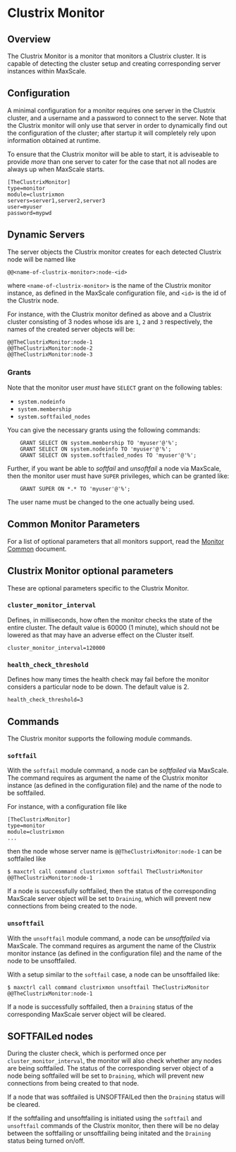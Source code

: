 # Clustrix Monitor

## Overview

The Clustrix Monitor is a monitor that monitors a Clustrix cluster. It is
capable of detecting the cluster setup and creating corresponding server
instances within MaxScale.

## Configuration

A minimal configuration for a monitor requires one server in the Clustrix
cluster, and a username and a password to connect to the server. Note that
the Clustrix monitor will only use that server in order to dynamically find
out the configuration of the cluster; after startup it will completely rely
upon information obtained at runtime.

To ensure that the Clustrix monitor will be able to start, it is adviseable
to provide _more_ than one server to cater for the case that not all nodes
are always up when MaxScale starts.

```
[TheClustrixMonitor]
type=monitor
module=clustrixmon
servers=server1,server2,server3
user=myuser
password=mypwd

```

## Dynamic Servers

The server objects the Clustrix monitor creates for each detected
Clustrix node will be named like
```
@@<name-of-clustrix-monitor>:node-<id>
```
where `<name-of-clustrix-monitor>` is the name of the Clustrix monitor
instance, as defined in the MaxScale configuration file, and `<id>` is the
id of the Clustrix node.

For instance, with the Clustrix monitor defined as above and a Clustrix
cluster consisting of 3 nodes whose ids are `1`, `2` and `3` respectively,
the names of the created server objects will be:
```
@@TheClustrixMonitor:node-1
@@TheClustrixMonitor:node-2
@@TheClustrixMonitor:node-3
```

### Grants

Note that the monitor user _must_ have `SELECT` grant on the following tables:

   * `system.nodeinfo`
   * `system.membership`
   * `system.softfailed_nodes`

You can give the necessary grants using the following commands:
```
    GRANT SELECT ON system.membership TO 'myuser'@'%';
    GRANT SELECT ON system.nodeinfo TO 'myuser'@'%';
    GRANT SELECT ON system.softfailed_nodes TO 'myuser'@'%';
```
Further, if you want be able to _softfail_ and _unsoftfail_ a node via MaxScale,
then the monitor user must have `SUPER` privileges, which can be granted like:
```
    GRANT SUPER ON *.* TO 'myuser'@'%';
```
The user name must be changed to the one actually being used.

## Common Monitor Parameters

For a list of optional parameters that all monitors support, read the
[Monitor Common](Monitor-Common.md) document.

## Clustrix Monitor optional parameters

These are optional parameters specific to the Clustrix Monitor.

### `cluster_monitor_interval`

Defines, in milliseconds, how often the monitor checks the state of the
entire cluster. The default value is 60000 (1 minute), which should not
be lowered as that may have an adverse effect on the Cluster itself.

```
cluster_monitor_interval=120000
```

### `health_check_threshold`

Defines how many times the health check may fail before the monitor
considers a particular node to be down. The default value is 2.

```
health_check_threshold=3
```

## Commands

The Clustrix monitor supports the following module commands.

### `softfail`

With the `softfail` module command, a node can be _softfailed_ via
MaxScale. The command requires as argument the name of the Clustrix
monitor instance (as defined in the configuration file) and the name
of the node to be softfailed.

For instance, with a configuration file like
```
[TheClustrixMonitor]
type=monitor
module=clustrixmon
...
```
then the node whose server name is `@@TheClustrixMonitor:node-1` can
be softfailed like
```
$ maxctrl call command clustrixmon softfail TheClustrixMonitor @@TheClustrixMonitor:node-1
```
If a node is successfully softfailed, then the status of the corresponding
MaxScale server object will be set to `Draining`, which will prevent
new connections from being created to the node.

### `unsoftfail`

With the `unsoftfail` module command, a node can be _unsoftfailed_ via
MaxScale. The command requires as argument the name of the Clustrix
monitor instance (as defined in the configuration file) and the name
of the node to be unsoftfailed.

With a setup similar to the `softfail` case, a node can be unsoftfailed
like:
```
$ maxctrl call command clustrixmon unsoftfail TheClustrixMonitor @@TheClustrixMonitor:node-1
```
If a node is successfully softfailed, then a `Draining` status of
the corresponding MaxScale server object will be cleared.

## SOFTFAILed nodes

During the cluster check, which is performed once per
`cluster_monitor_interval`, the monitor will also check whether any
nodes are being softfailed. The status of the corresponding server
object of a node being softfailed will be set to `Draining`,
which will prevent new connections from being created to that node.

If a node that was softfailed is UNSOFTFAILed then the `Draining`
status will be cleared.

If the softfailing and unsoftfailing is initiated using the `softfail`
and `unsoftfail` commands of the Clustrix monitor, then there will be
no delay between the softfailing or unsoftfailing being initated and the
`Draining` status being turned on/off.
